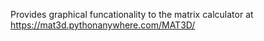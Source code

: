 Provides graphical funcationality to the matrix calculator at https://mat3d.pythonanywhere.com/MAT3D/

